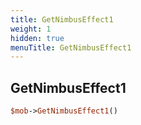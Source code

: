 ```yaml
---
title: GetNimbusEffect1
weight: 1
hidden: true
menuTitle: GetNimbusEffect1
---
```

## GetNimbusEffect1
```perl
$mob->GetNimbusEffect1()
```